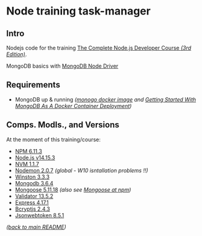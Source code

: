 # Node training task-manager

## Intro

Nodejs code for the training [The Complete Node.js Developer Course _(3rd Edition)_](https://www.udemy.com/course/the-complete-nodejs-developer-course-2/).

MongoDB basics with [MongoDB Node Driver](https://docs.mongodb.com/drivers/node/)

## Requirements

* MongoDB up & running _([monogo docker image](https://hub.docker.com/_/mongo) and [Getting Started With MongoDB As A Docker Container Deployment](https://www.thepolyglotdeveloper.com/2019/01/getting-started-mongodb-docker-container-deployment/))_

## Comps. Modls., and Versions

At the moment of this training/course:

* [NPM 6.11.3](https://www.npmjs.com/)
* [Node.js v14.15.3](https://nodejs.org/es/)
* [NVM 1.1.7](https://github.com/nvm-sh/nvm)
* [Nodemon 2.0.7](https://www.npmjs.com/package/nodemon) _(global - W10 isntallation problems !!)_
* [Winston 3.3.3](https://github.com/winstonjs/winston)
* [Mongodb 3.6.4](https://www.npmjs.com/package/mongodb)
* [Mongoose 5.11.18](https://mongoosejs.com/) _(also see [Mongoose at npm](https://www.npmjs.com/package/mongoose))_
* [Validator 13.5.2](https://www.npmjs.com/package/validator)
* [Express 4.17.1](http://expressjs.com/)
* [Bcryptjs 2.4.3](https://www.npmjs.com/package/bcryptjs)
* [Jsonwebtoken 8.5.1](https://www.npmjs.com/package/jsonwebtoken)

_([back to main README](../README.md))_
